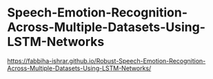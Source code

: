 # Speech-Emotion-Recognition-Across-Multiple-Datasets-Using-LSTM-Networks
https://fabbiha-ishrar.github.io/Robust-Speech-Emotion-Recognition-Across-Multiple-Datasets-Using-LSTM-Networks/

